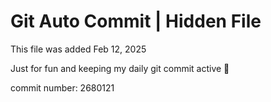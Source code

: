 # Git Auto Commit | Hidden File

This file was added Feb 12, 2025

Just for fun and keeping my daily git commit active 🤪

commit number: 2680121
